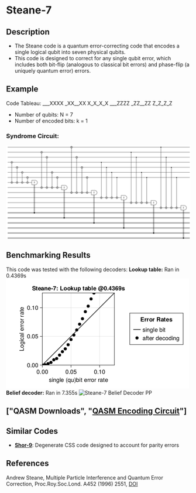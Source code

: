 # Steane-7

## Description
 - The Steane code is a quantum error-correcting code that encodes a single logical qubit into seven physical qubits.
 - This code is designed to correct for any single qubit error, which includes both bit-flip (analogous to classical bit errors) and phase-flip (a uniquely quantum error) errors.

## Example
Code Tableau:
___XXXX
_XX__XX
X_X_X_X
___ZZZZ
_ZZ__ZZ
Z_Z_Z_Z
- Number of qubits: N = 7
- Number of encoded bits: k = 1
### Syndrome Circuit:
![Steane-7 Syndrome Circuit](images\codeplots\Steane-7-codeplot.png)

## Benchmarking Results
This code was tested with the following decoders:
**Lookup table:** Ran in 0.4369s
![Steane-7 Truth Table PP](images\performanceplots\Steane-7-lookuptable.png)
**Belief decoder:** Ran in 7.355s
![Steane-7 Belief Decoder PP](images\performanceplots\Steane-7-belief.png)

## 

## ["QASM Downloads", "[QASM Encoding Circuit](QASMDownloads\\Steane-7-encodingCircuit.qasm)"]

## Similar Codes 
- **[Shor-9](https://math.mit.edu/~shor/papers/good-codes.pdf)**: Degenerate CSS code designed to account for parity errors

## References
Andrew Steane, Multiple Particle Interference and Quantum Error Correction, Proc.Roy.Soc.Lond. A452 (1996) 2551, [DOI](https://doi.org/https://doi.org/10.1098/rspa.1996.0136)